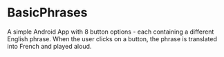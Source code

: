 # BasicPhrases
A simple Android App with 8 button options - each containing a different English phrase. When the user clicks on a button, the phrase is translated into French and played aloud.
